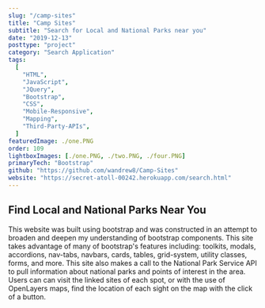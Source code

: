 ```yaml
---
slug: "/camp-sites"
title: "Camp Sites"
subtitle: "Search for Local and National Parks near you"
date: "2019-12-13"
posttype: "project"
category: "Search Application"
tags:
  [
    "HTML",
    "JavaScript",
    "JQuery",
    "Bootstrap",
    "CSS",
    "Mobile-Responsive",
    "Mapping",
    "Third-Party-APIs",
  ]
featuredImage: ./one.PNG
order: 109
lightboxImages: [./one.PNG, ./two.PNG, ./four.PNG]
primaryTech: "Bootstrap"
github: "https://github.com/wandrew8/Camp-Sites"
website: "https://secret-atoll-00242.herokuapp.com/search.html"
---
```


## Find Local and National Parks Near You

This website was built using bootstrap and was constructed in an attempt to broaden and deepen my understanding of bootstrap components. This site takes advantage of many of bootstrap's features including: toolkits, modals, accordions, nav-tabs, navbars, cards, tables, grid-system, utility classes, forms, and more. This site also makes a call to the National Park Service API to pull information about national parks and points of interest in the area. Users can can visit the linked sites of each spot, or with the use of OpenLayers maps, find the location of each sight on the map with the click of a button.
